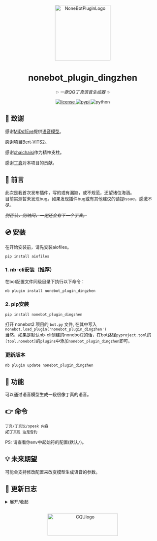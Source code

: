 <div align="center">
  <a href="https://v2.nonebot.dev/store"><img src="https://v2.nonebot.dev/logo.png" width="180" height="180" alt="NoneBotPluginLogo"></a>
  <br>
</div>

<div align="center">

# nonebot_plugin_dingzhen

_✨ 一款QQ丁真语音生成器 ✨_


<p align="center">
  <a href="https://raw.githubusercontent.com/Pochinki98/nonebot_plugin_dingzhen/master/LICENSE">
    <img src="https://img.shields.io/github/license/Pochinki98/nonebot_plugin_dingzhen.svg" alt="license">
  <a href="https://pypi.python.org/pypi/nonebot_plugin_dingzhen">
    <img src="https://img.shields.io/pypi/v/nonebot_plugin_dingzhen.svg" alt="pypi">
  </a>
  <img src="https://img.shields.io/badge/python-3.8+-blue.svg" alt="python">
</p>


</div>

## 🙏 致谢

感谢[MiDd1Eye](https://www.modelscope.cn/profile/MiDd1Eye)提供[语音模型](https://www.modelscope.cn/studios/MiDd1Eye/DZ-Bert-VITS2)。

感谢项目[Bert-VITS2](https://github.com/fishaudio/Bert-VITS2)。

感谢[chaichaisi](https://github.com/chaichaisi/)作为精神支柱。

感谢[丁真](https://bilibili.com/video/BV1Y7SWYpERP)对本项目的贡献。

## 📖 前言

此次是我首次发布插件，写的或有漏缺，或不规范，还望诸位海涵。  
目前实测暂未发现bug。如果发现插件bug或有其他建议的请提issue，感激不尽。

<del>_别否认，别纳闷，一定还会有下一个丁真。_</del>

## 💿 安装  

在开始安装前，请先安装aiofiles。
```
pip install aiofiles
```

### 1. nb-cli安装（推荐）

在bot配置文件同级目录下执行以下命令：
```
nb plugin install nonebot_plugin_dingzhen
```

### 2. pip安装
```
pip install nonebot_plugin_dingzhen
```  
打开 nonebot2 项目的 ```bot.py``` 文件, 在其中写入  
```nonebot.load_plugin('nonebot_plugin_dingzhen')```  
当然，如果是默认nb-cli创建的nonebot2的话，在bot路径```pyproject.toml```的```[tool.nonebot]```的```plugins```中添加```nonebot_plugin_dingzhen```即可。  

### 更新版本
```
nb plugin update nonebot_plugin_dingzhen
```

## 🎉 功能

可以通过语音模型生成一段很像丁真的语音。  

## 👉 命令

```丁真/丁真说/speak 内容```  
如```丁真说 这是雪豹```  

PS: 请查看你env中起始符的配置(默认```/```)。  

## 💡 未来期望

可能会支持修改配置来改变模型生成语音的参数。

## 📝 更新日志

<details>
<summary>展开/收起</summary>  

### 1.1 

- 稳定版

### 1.0.0 beta

- 首次上线


</details>

## 
<div align="center">
  <a href="https://cqu.edu.cn"><img src="https://www2.cqu.edu.cn/Uploads/CQUmain/nowvi.png" width="227.2" height="71.7" alt="CQUlogo"></a>
  <br>
</div>
